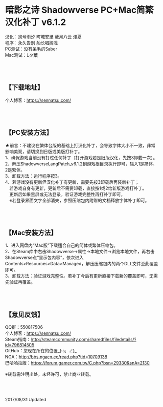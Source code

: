 ﻿暗影之诗 Shadowverse PC+Mac简繁汉化补丁 v6.1.2
=====
汉化：岚兮雨汐 町城安里 蔽月八云 淺夏<br>
程序：永久告别 船长唱搁浅<br>
PC测试：没有呆毛的Saber<br>
Mac测试：L夕葉<br><br><br><br>



【下载地址】
-----
个人博客：https://sennatsu.com/<br><br><br><br>



【PC安装方法】
-----
★前言：不建议在繁体台版的基础上打汉化补丁，会导致字体大小不一致，非常影响美观，请切换到日版或美版打补丁。<br>
1、确保游戏当前没有打过任何补丁（打开游戏若是旧版汉化，先按3卸载一次）。<br>
2、解压ShadowverseLangPatch_v6.1.2到游戏根目录执行即可，输入1是简体、2是繁体。<br>
3、卸载方法：运行程序按3。<br>
4、若游戏没有更新但汉化补丁有更新，需要先按3卸载后再装新补丁；<br>
 　若游戏自身有更新，更新后不需要卸载，直接按1或2给新版游戏打补丁。<br>
 　更新后如果黑屏或无法登录，验证游戏完整性再打补丁即可。<br>
 　※若登录界面文字全部消失，参照压缩包内附赠的文档释放字体补丁即可。<br><br><br><br>



【Mac安装方法】
-----
1、进入网盘内“Mac版”下载适合自己的简体或繁体压缩包。<br>
2、在Steam库中右击Shadowverse→属性→本地文件→浏览本地文件，再右击Shadowverse点“显示包内容”，依次进入Contents>Resources>Data>Managed，解压压缩包内的两个DLL文件至此覆盖即可。<br>
3、卸载方法：验证游戏完整性。若补丁今后有更新直接下载新的覆盖即可，无需先验证再覆盖。<br><br><br><br>



【意见反馈】
-----
QQ群：550817506<br>
个人博客：https://sennatsu.com/<br>
Steam指南：http://steamcommunity.com/sharedfiles/filedetails/?id=796814505<br>
GitHub：您现在所在的位置_(:з」∠)_<br>
NGA：http://bbs.ngacn.cc/read.php?tid=10709138<br>
巴哈哈拉版：https://forum.gamer.com.tw/C.php?bsn=29330&snA=2130<br><br>
※转载需注明出处，未经许可，禁止商业转载。<br><br><br><br>



2017/08/31 Updated<br>
